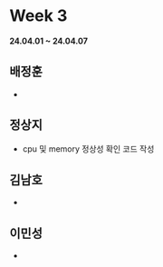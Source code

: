 # Week 3
**24.04.01 ~ 24.04.07**
   
## 배정훈   
*     
## 정상지   
*   cpu 및 memory 정상성 확인 코드 작성   
## 김남호   
*    
## 이민성   
*   
